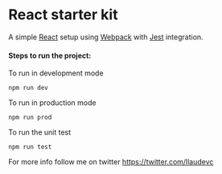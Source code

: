 # React starter kit

A simple [React](https://reactjs.org/) setup using [Webpack](https://webpack.js.org/) with [Jest](https://jestjs.io/) integration.

#### Steps to run the project:

To run in development mode

```
npm run dev
```

To run in production mode

```
npm run prod
```

To run the unit test

```
npm run test
```

For more info follow me on twitter https://twitter.com/llaudevc
